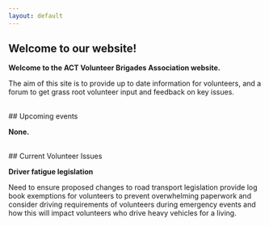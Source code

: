 ```yaml
---
layout: default
---
```


## Welcome to our website!

**Welcome to the ACT Volunteer Brigades Association website.**

The aim of this site is to provide up to date information for volunteers, and a forum to get grass root volunteer input and feedback on key issues.

<br />
## Upcoming events

**None.**

<br />
## Current Volunteer Issues

**Driver fatigue legislation**


Need to ensure proposed changes to road transport legislation provide log book exemptions for volunteers to prevent overwhelming paperwork and consider driving requirements of volunteers during emergency events and how this will impact volunteers who drive heavy vehicles for a living.